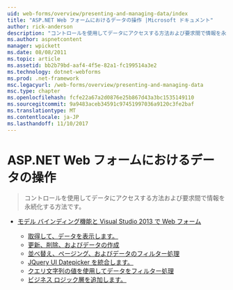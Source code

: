 ```yaml
---
uid: web-forms/overview/presenting-and-managing-data/index
title: "ASP.NET Web フォームにおけるデータの操作 |Microsoft ドキュメント"
author: rick-anderson
description: "コントロールを使用してデータにアクセスする方法および要求間で情報を永続化する方法です。"
ms.author: aspnetcontent
manager: wpickett
ms.date: 08/08/2011
ms.topic: article
ms.assetid: bb2b79bd-aaf4-4f5e-82a1-fc199514a3e2
ms.technology: dotnet-webforms
ms.prod: .net-framework
msc.legacyurl: /web-forms/overview/presenting-and-managing-data
msc.type: chapter
ms.openlocfilehash: fcfe22a67a2d0876e25b867d43a3bc1535149110
ms.sourcegitcommit: 9a9483aceb34591c97451997036a9120c3fe2baf
ms.translationtype: MT
ms.contentlocale: ja-JP
ms.lasthandoff: 11/10/2017
---
```

<a name="working-with-data-in-aspnet-web-forms"></a>ASP.NET Web フォームにおけるデータの操作
====================
> コントロールを使用してデータにアクセスする方法および要求間で情報を永続化する方法です。


- [モデル バインディング機能と Visual Studio 2013 で Web フォーム](model-binding/index.md)

    - [取得して、データを表示します。](model-binding/retrieving-data.md)
    - [更新、削除、およびデータの作成](model-binding/updating-deleting-and-creating-data.md)
    - [並べ替え、ページング、およびデータのフィルター処理](model-binding/sorting-paging-and-filtering-data.md)
    - [JQuery UI Datepicker を統合します。](model-binding/integrating-jquery-ui.md)
    - [クエリ文字列の値を使用してデータをフィルター処理](model-binding/using-query-string-values-to-retrieve-data.md)
    - [ビジネス ロジック層を追加します。](model-binding/adding-business-logic-layer.md)
